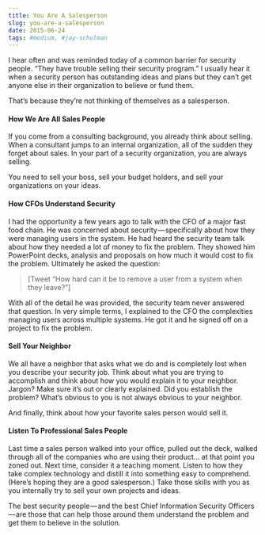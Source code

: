 ```yaml
---
title: You Are A Salesperson
slug: you-are-a-salesperson
date: 2015-06-24
tags: #medium, #jay-schulman
---
```


I hear often and was reminded today of a common barrier for security people. “They have trouble selling their security program.” I usually hear it when a security person has outstanding ideas and plans but they can’t get anyone else in their organization to believe or fund them.

That’s because they’re not thinking of themselves as a salesperson.

#### How We Are All Sales People

If you come from a consulting background, you already think about selling. When a consultant jumps to an internal organization, all of the sudden they forget about sales. In your part of a security organization, you are always selling.

You need to sell your boss, sell your budget holders, and sell your organizations on your ideas.

#### How CFOs Understand Security

I had the opportunity a few years ago to talk with the CFO of a major fast food chain. He was concerned about security — specifically about how they were managing users in the system. He had heard the security team talk about how they needed a lot of money to fix the problem. They showed him PowerPoint decks, analysis and proposals on how much it would cost to fix the problem. Ultimately he asked the question:

> [Tweet “How hard can it be to remove a user from a system when they leave?”]

With all of the detail he was provided, the security team never answered that question. In very simple terms, I explained to the CFO the complexities managing users across multiple systems. He got it and he signed off on a project to fix the problem.

#### Sell Your Neighbor

We all have a neighbor that asks what we do and is completely lost when you describe your security job. Think about what you are trying to accomplish and think about how you would explain it to your neighbor. Jargon? Make sure it’s out or clearly explained. Did you establish the problem? What’s obvious to you is not always obvious to your neighbor.

And finally, think about how your favorite sales person would sell it.

#### Listen To Professional Sales People

Last time a sales person walked into your office, pulled out the deck, walked through all of the companies who are using their product… at that point you zoned out. Next time, consider it a teaching moment. Listen to how they take complex technology and distill it into something easy to comprehend. (Here’s hoping they are a good salesperson.) Take those skills with you as you internally try to sell your own projects and ideas.

The best security people — and the best Chief Information Security Officers — are those that can help those around them understand the problem and get them to believe in the solution.
